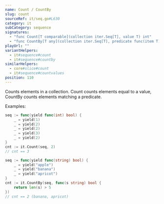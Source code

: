 ```yaml
---
name: Count / CountBy
slug: count
sourceRef: it/seq.go#L630
category: it
subCategory: sequence
signatures:
  - "func Count[T comparable](collection iter.Seq[T], value T) int"
  - "func CountBy[T any](collection iter.Seq[T], predicate func(item T) bool) int"
playUrl: ""
variantHelpers:
  - it#sequence#count
  - it#sequence#countby
similarHelpers:
  - core#slice#count
  - it#sequence#countvalues
position: 110
---
```


Counts elements in a collection. Count counts elements equal to a value, CountBy counts elements matching a predicate.

Examples:

```go
seq := func(yield func(int) bool) {
    _ = yield(1)
    _ = yield(2)
    _ = yield(2)
    _ = yield(3)
    _ = yield(2)
}
cnt := it.Count(seq, 2)
// cnt == 3
```

```go
seq := func(yield func(string) bool) {
    _ = yield("apple")
    _ = yield("banana")
    _ = yield("apricot")
}
cnt := it.CountBy(seq, func(s string) bool {
    return len(s) > 5
})
// cnt == 2 (banana, apricot)
```